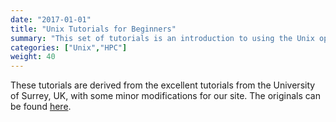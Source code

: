 ```yaml
---
date: "2017-01-01"
title: "Unix Tutorials for Beginners"
summary: "This set of tutorials is an introduction to using the Unix operating system from the command line."
categories: ["Unix","HPC"]
weight: 40
---
```


These tutorials are derived from the excellent tutorials from the University of Surrey, UK, with some minor modifications for our site. The originals can be found [here](http://www.ee.surrey.ac.uk/Teaching/Unix/).
